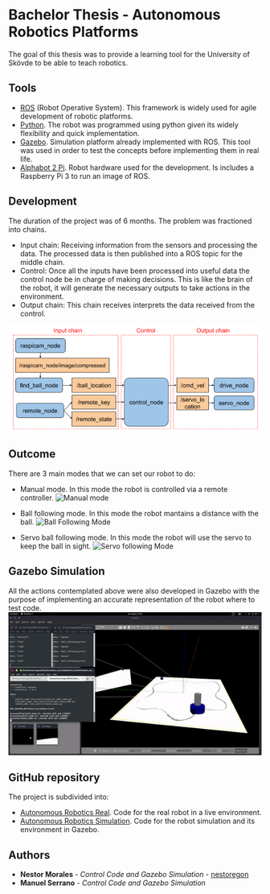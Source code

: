 # Bachelor Thesis - Autonomous Robotics Platforms
The goal of this thesis was to provide a learning tool for the University of Skövde to be able to teach robotics.  

## Tools 
- [ROS](https://www.ros.org/) (Robot Operative System). This framework is widely used for agile development of robotic platforms.
- [Python](https://www.python.org/). The robot was programmed using python given its widely flexibility and quick implementation.
- [Gazebo](http://gazebosim.org/). Simulation platform already implemented with ROS. This tool was used in order to test the concepts before implementing them in real life.
- [Alphabot 2 Pi](https://www.waveshare.com/wiki/AlphaBot2-Pi). Robot hardware used for the development. Is includes a Raspberry Pi 3 to run an image of ROS.

## Development
The duration of the project was of 6 months. The problem was fractioned into chains.
- Input chain: Receiving information from the sensors and processing the data. The processed data is then published into a ROS topic for the middle chain.
- Control: Once all the inputs have been processed into useful data the control node be in charge of making decisions. This is like the brain of the robot, it will generate the necessary outputs to take actions in the environment.
- Output chain: This chain receives interprets the data received from the control.

![Schema](../images/thesis_schema_nodes.png)

## Outcome

There are 3 main modes that we can set our robot to do:

- Manual mode. In this mode the robot is controlled via a remote controller.
![Manual mode](../images/thesis_manual_mode.gif)

- Ball following mode. In this mode the robot mantains a distance with the ball.
![Ball Following Mode](../images/thesis_ball_following_mode.gif)

- Servo ball following mode. In this mode the robot will use the servo to keep the ball in sight.
![Servo following Mode](../images/thesis_servo_mode.gif)

## Gazebo Simulation

All the actions contemplated above were also developed in Gazebo with the purpose of implementing an accurate representation of the robot where to test code.
![Gazebo Simulation](../images/thesis_gazebo.gif)

## GitHub repository
The project is subdivided into:
- [Autonomous Robotics Real](https://github.com/nestoregon/alphabot2pi_real). Code for the real robot in a live environment.
- [Autonomous Robotics Simulation](https://github.com/nestoregon/alphabot2pi_simulation). Code for the robot simulation and its environment in Gazebo.

## Authors
* **Nestor Morales** - *Control Code and Gazebo Simulation* - [nestoregon](https://github.com/nestoregon)
* **Manuel Serrano** - *Control Code and Gazebo Simulation*
